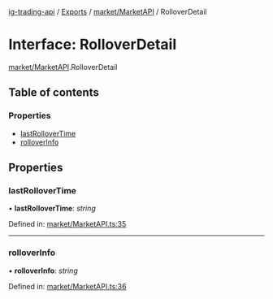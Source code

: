 [ig-trading-api](../README.md) / [Exports](../modules.md) / [market/MarketAPI](../modules/market_marketapi.md) / RolloverDetail

# Interface: RolloverDetail

[market/MarketAPI](../modules/market_marketapi.md).RolloverDetail

## Table of contents

### Properties

- [lastRolloverTime](market_marketapi.rolloverdetail.md#lastrollovertime)
- [rolloverInfo](market_marketapi.rolloverdetail.md#rolloverinfo)

## Properties

### lastRolloverTime

• **lastRolloverTime**: _string_

Defined in: [market/MarketAPI.ts:35](https://github.com/bennycode/ig-trading-api/blob/840a401/src/market/MarketAPI.ts#L35)

---

### rolloverInfo

• **rolloverInfo**: _string_

Defined in: [market/MarketAPI.ts:36](https://github.com/bennycode/ig-trading-api/blob/840a401/src/market/MarketAPI.ts#L36)
